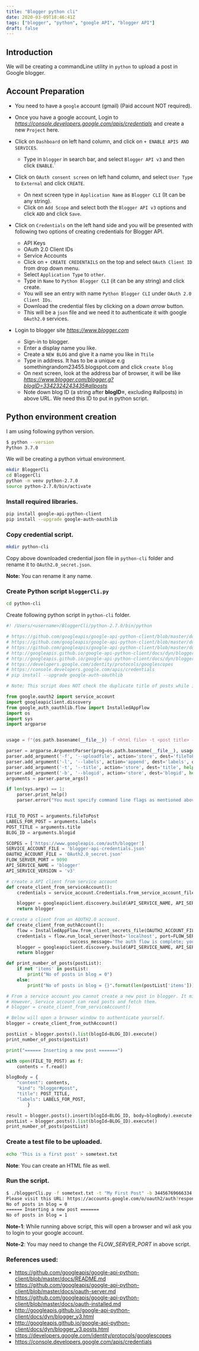 ```yaml
---
title: "Blogger python cli"
date: 2020-03-09T18:46:41Z
tags: ["blogger", "python", "google API", "blogger API"]
draft: false
---
```


## Introduction
We will be creating a commandLine utility in `python` to upload a post in Google blogger.

## Account Preparation
* You need to have a `google` account (gmail) (Paid account NOT required).
* Once you have a google account, Login to *https://console.developers.google.com/apis/credentials* and create a new `Project` here.
* Click on `Dashboard` on left hand column, and click on `+ ENABLE APIS AND SERVICES`.
   * Type in `blogger` in search bar, and select `Blogger API v3` and then click `ENABLE`.`
* Click on `OAuth consent screen` on left hand column, and select `User Type` to `External` and click `CREATE`.
   * On next screen type in `Application Name` as `Blogger CLI` (It can be any string).
   * Click on `Add Scope` and select both the `Blogger API v3` options and click `ADD` and click `Save`.
* Click on `Credentials` on the left hand side and you will be presented with following two options of creating credentials for Blogger API.
   * API Keys
   * OAuth 2.0 Client IDs
   * Service Accounts
   * Click on `+ CREATE CREDENTAILS` on the top and select `OAuth Client ID` from drop down menu.
   * Select `Application Type` to `other`.
   * Type in `Name` to `Python Blogger CLI` (it can be any string) and click create.
   * You will see an entry with name `Python Blogger CLI` under `OAuth 2.0 Client IDs`.
   * Download the credential files by clicking on a *down arrow* button.
   * This will be a `json` file and we need it to authenticate it with google `OAuth2.0` services.

* Login to blogger site *https://www.blogger.com*
   * Sign-in to blogger.
   * Enter a display name you like.
   * Create a `NEW BLOG` and give it a name you like in `Ttile`
   * Type in address. It has to be a unique e.g somethingrandom23455.blogspot.com and click `create blog`
   * On next screen, look at the address bar of browser, it will be like *https://www.blogger.com/blogger.g?blogID=3342324243435#allposts*
   * Note down blog ID (a string after **blogID=**, excluding #allposts) in above URL. We need this ID to put in python script.

## Python environment creation
I am using following python version.

```bash
$ python --version
Python 3.7.0
```

We will be creating a python virtual environment.
```bash
mkdir BloggerCli
cd BloggerCli
python -m venv python-2.7.0
source python-2.7.0/bin/activate
```

### Install required libraries.
```bash
pip install google-api-python-client
pip install --upgrade google-auth-oauthlib
```

### Copy credential script.
```bash
mkdir python-cli
```
Copy above downloaded credential json file in `python-cli` folder and rename it to `OAuth2.0_secret.json`.

**Note:** You can rename it any name.

### Create Python script `bloggerCli.py`

```bash
cd python-cli
```

Create following python script in `python-cli` folder.
```python
#! /Users/<username>/BloggerCli/python-2.7.0/bin/python

# https://github.com/googleapis/google-api-python-client/blob/master/docs/README.md
# https://github.com/googleapis/google-api-python-client/blob/master/docs/oauth-server.md
# https://github.com/googleapis/google-api-python-client/blob/master/docs/oauth-installed.md
# http://googleapis.github.io/google-api-python-client/docs/dyn/blogger_v3.html
# http://googleapis.github.io/google-api-python-client/docs/dyn/blogger_v3.posts.html
# https://developers.google.com/identity/protocols/googlescopes
# https://console.developers.google.com/apis/credentials
# pip install --upgrade google-auth-oauthlib

# Note: This script does NOT check the duplicate title of posts while inserting the post in Blog.

from google.oauth2 import service_account
import googleapiclient.discovery
from google_auth_oauthlib.flow import InstalledAppFlow
import os
import sys
import argparse


usage = f"{os.path.basename(__file__)} -f <html file> -t <post title> -l <label_string1> -l <label_string2> -l .. -l .."

parser = argparse.ArgumentParser(prog=os.path.basename(__file__), usage=usage, description='Upload a post to Blogger')
parser.add_argument('-f', '--uploadfile', action='store', dest='fileToPost', help='html file to post', required=True)
parser.add_argument('-l', '--labels', action='append', dest='labels', default=[], help='-l <label1> -l <label2>')
parser.add_argument('-t', '--title', action='store', dest='title', help='-t <Post Title string>', required=True)
parser.add_argument('-b', '--blogid', action='store', dest='blogid', help='-b <blogid string>', required=True)
arguments = parser.parse_args()

if len(sys.argv) == 1:
    parser.print_help()
    parser.error("You must specify command line flags as mentioned above.")


FILE_TO_POST = arguments.fileToPost
LABELS_FOR_POST = arguments.labels
POST_TITLE = arguments.title
BLOG_ID = arguments.blogid

SCOPES = ['https://www.googleapis.com/auth/blogger']
SERVICE_ACCOUNT_FILE = 'blogger-api-credentials.json'
OAUTH2_ACCOUNT_FILE = 'OAuth2.0_secret.json'
FLOW_SERVER_PORT = 9090
API_SERVICE_NAME = 'blogger'
API_SERVICE_VERSION = 'v3'

# create a API client from service account
def create_client_from_serviceAccount():
    credentials = service_account.Credentials.from_service_account_file( SERVICE_ACCOUNT_FILE, scopes=SCOPES)

    blogger = googleapiclient.discovery.build(API_SERVICE_NAME, API_SERVICE_VERSION, credentials=credentials)
    return blogger

# create a client from an AOUTH2.0 account.
def create_client_from_outhAccount():
    flow = InstalledAppFlow.from_client_secrets_file(OAUTH2_ACCOUNT_FILE, scopes=SCOPES)
    credentials = flow.run_local_server(host='localhost', port=FLOW_SERVER_PORT, authorization_prompt_message='Please visit this URL: {url}', 
                        success_message='The auth flow is complete; you may close this window.', open_browser=True)
    blogger = googleapiclient.discovery.build(API_SERVICE_NAME, API_SERVICE_VERSION, credentials=credentials)
    return blogger

def print_number_of_posts(postList):
    if not 'items' in postList:
        print("No of posts in blog = 0")
    else:    
        print("No of posts in blog = {}".format(len(postList['items'])))

# From a service account you cannot create a new post in blogger. It might need some special permissions that I am not aware of.
# However, Service account can read posts and fetch them.
# blogger = create_client_from_serviceAccount()

# Below will open a browser window to authenticate yourself.
blogger = create_client_from_outhAccount()

postList = blogger.posts().list(blogId=BLOG_ID).execute()
print_number_of_posts(postList)

print("====== Inserting a new post =======")

with open(FILE_TO_POST) as f:
    contents = f.read()

blogBody = {
    "content": contents,
    "kind": "blogger#post",
    "title": POST_TITLE,
    "labels": LABELS_FOR_POST,
        }

result = blogger.posts().insert(blogId=BLOG_ID, body=blogBody).execute()
postList = blogger.posts().list(blogId=BLOG_ID).execute()
print_number_of_posts(postList)
```

### Create a test file to be uploaded.
```bash
echo 'This is a first post' > sometext.txt
```
**Note**: You can create an HTML file as well.

### Run the script.
```bash
$ ./bloggerCli.py -f sometext.txt -t "My First Post" -b 34456769666334 -l label1 -l label2 -l label3
Please visit this URL: https://accounts.google.com/o/oauth2/auth?response_type=code&client_id=26652434353-e9u77isb2sdsd4343sdsd343434.apps.googleusercontent.com&redirect_uri=http%3A%2F%2Flocalhost%3A9090%2F&scope=https%3A%2F%2Fwww.googleapis.com%2Fauth%2Fblogger&state=BkaXVyiW15sdsdsdADH7sadsH8hS&access_type=offline
No of posts in blog = 0
====== Inserting a new post =======
No of posts in blog = 1
```
**Note-1**: While running above script, this will open a browser and wil ask you to login to your google account.

**Note-2**: You may need to change the *FLOW_SERVER_PORT* in above script.

### References used:
* https://github.com/googleapis/google-api-python-client/blob/master/docs/README.md
* https://github.com/googleapis/google-api-python-client/blob/master/docs/oauth-server.md
* https://github.com/googleapis/google-api-python-client/blob/master/docs/oauth-installed.md
* http://googleapis.github.io/google-api-python-client/docs/dyn/blogger_v3.html
* http://googleapis.github.io/google-api-python-client/docs/dyn/blogger_v3.posts.html
* https://developers.google.com/identity/protocols/googlescopes
* https://console.developers.google.com/apis/credentials
